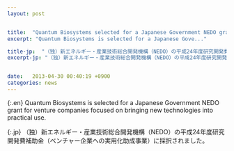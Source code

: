 ```yaml
---
layout: post


title:  "Quantum Biosystems selected for a Japanese Government NEDO grant"
excerpt: "Quantum Biosystems is selected for a Japanese Gove..."

title-jp:  "（独）新エネルギー・産業技術総合開発機構（NEDO）の平成24年度研究開発費補助金（ベンチャー企業への実用化助成事業）に採択されました。"
excerpt-jp: "（独）新エネルギー・産業技術総合開発機構（NEDO）の平成24年度研究開発費補助金（ベンチャー企業へ..."


date:   2013-04-30 00:40:19 +0900
categories: news
---
```


{:.en}
Quantum Biosystems is selected for a Japanese Government NEDO grant for venture companies focused on bringing new technologies into practical use.


{:.jp}
（独）新エネルギー・産業技術総合開発機構（NEDO）の平成24年度研究開発費補助金（ベンチャー企業への実用化助成事業）に採択されました。